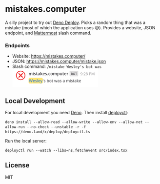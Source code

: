 mistakes.computer
=================

A silly project to try out [Deno Deploy]. Picks a random thing that was a
mistake (most of which the application uses 😅). Provides a website,
JSON endpoint, and [Mattermost] slash command.

### Endpoints

* Website: <https://mistakes.computer/>
* JSON: <https://mistakes.computer/mistake.json>
* Slash command: `/mistake Wesley's bot was`<br>
  <img width="281" alt="slash command screenshot" src="slash-command.png">

Local Development
-----------------

For local development you need [Deno]. Then install [deployctl]:

    deno install --allow-read --allow-write --allow-env --allow-net --allow-run --no-check --unstable -r -f https://deno.land/x/deploy/deployctl.ts

Run the local server:

    deployctl run --watch --libs=ns,fetchevent src/index.tsx

License
-------

MIT

[Deno]: https://deno.land/
[Deno Deploy]: https://deno.com/deploy
[deployctl]: https://github.com/denoland/deployctl
[Mattermost]: https://mattermost.com/
